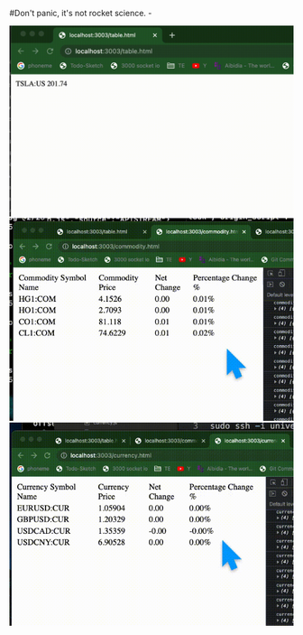 #Don't panic, it's not rocket science. -


![1st-edition](https://github.com/stella-te/socket/blob/main/Screen%20Recording%202023-02-23%20at%2001.33.54.gif)
![1st-edition](https://github.com/stella-te/socket/blob/main/Screen%20Recording%202023-02-23%20at%2012.52.12.gif)
![1st-edition](https://github.com/stella-te/socket/blob/main/Screen%20Recording%202023-02-23%20at%2012.20.56.gif)
